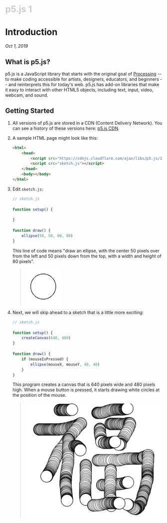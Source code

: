 <h1 style="color: #ccc">p5.js 1</h1>

# Introduction

*Oct 1, 2019*

## What is p5.js?

p5.js is a JavaScript library that starts with the original goal of [Processing](https://processing.org/) -- to make coding accessible for artists, designers, educators, and beginners -- and reinterprets this for today's web. p5.js has add-on libraries that make it easy to interact with other HTML5 objects, including text, input, video, webcam, and sound.

## Getting Started

1. All versions of p5.js are stored in a CDN (Content Delivery Network). You can see a history of these versions here: [p5.js CDN](https://cdnjs.com/libraries/p5.js).

2. A sample HTML page might look like this:

    ```html
    <html>
        <head>
            <script src="https://cdnjs.cloudflare.com/ajax/libs/p5.js/1.0.0/p5.js"></script>
            <script src="sketch.js"></script>
        </head>
        <body></body>
    </html>
    ```

3. Edit `sketch.js`:

    ```javascript
    // sketch.js

    function setup() {

    }

    function draw() {
        ellipse(50, 50, 80, 80)
    }
    ```

    This line of code means "draw an ellipse, with the center 50 pixels over from the left and 50 pixels down from the top, with a width and height of 80 pixels".

    > ![Ellipse](_media/p5-1-ellipse.png)

4. Next, we will skip ahead to a sketch that is a little more exciting:

    ```javascript
    // sketch.js

    function setup() {
        createCanvas(640, 480)
    }

    function draw() {
        if (mouseIsPressed) {
            ellipse(mouseX, mouseY, 40, 40)
        }
    }
    ```

    This program creates a canvas that is 640 pixels wide and 480 pixels high. When a mouse button is pressed, it starts drawing white circles at the position of the mouse. 

    > ![Ellipse](_media/p5-2-ellipse.png)
